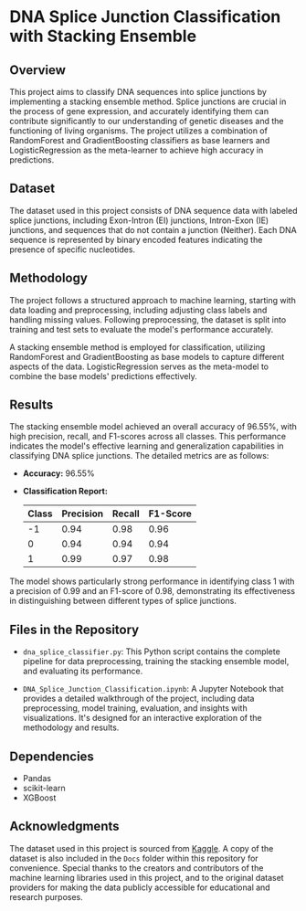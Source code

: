 # DNA Splice Junction Classification with Stacking Ensemble

## Overview
This project aims to classify DNA sequences into splice junctions by implementing a stacking ensemble method. Splice junctions are crucial in the process of gene expression, and accurately identifying them can contribute significantly to our understanding of genetic diseases and the functioning of living organisms. The project utilizes a combination of RandomForest and GradientBoosting classifiers as base learners and LogisticRegression as the meta-learner to achieve high accuracy in predictions.

## Dataset
The dataset used in this project consists of DNA sequence data with labeled splice junctions, including Exon-Intron (EI) junctions, Intron-Exon (IE) junctions, and sequences that do not contain a junction (Neither). Each DNA sequence is represented by binary encoded features indicating the presence of specific nucleotides.

## Methodology
The project follows a structured approach to machine learning, starting with data loading and preprocessing, including adjusting class labels and handling missing values. Following preprocessing, the dataset is split into training and test sets to evaluate the model's performance accurately.

A stacking ensemble method is employed for classification, utilizing RandomForest and GradientBoosting as base models to capture different aspects of the data. LogisticRegression serves as the meta-model to combine the base models' predictions effectively.

## Results
The stacking ensemble model achieved an overall accuracy of 96.55%, with high precision, recall, and F1-scores across all classes. This performance indicates the model's effective learning and generalization capabilities in classifying DNA splice junctions. The detailed metrics are as follows:

- **Accuracy:** 96.55%
  
- **Classification Report:**

  | Class | Precision | Recall | F1-Score |
  |-------|-----------|--------|----------|
  | -1    | 0.94      | 0.98   | 0.96     |
  |  0    | 0.94      | 0.94   | 0.94     |
  |  1    | 0.99      | 0.97   | 0.98     |

The model shows particularly strong performance in identifying class 1 with a precision of 0.99 and an F1-score of 0.98, demonstrating its effectiveness in distinguishing between different types of splice junctions.

## Files in the Repository

- `dna_splice_classifier.py`: This Python script contains the complete pipeline for data preprocessing, training the stacking ensemble model, and evaluating its performance.

- `DNA_Splice_Junction_Classification.ipynb`: A Jupyter Notebook that provides a detailed walkthrough of the project, including data preprocessing, model training, evaluation, and insights with visualizations. It's designed for an interactive exploration of the methodology and results.


## Dependencies
- Pandas
- scikit-learn
- XGBoost

## Acknowledgments
The dataset used in this project is sourced from [Kaggle](https://www.kaggle.com/datasets/muhammetvarl/splicejunction-gene-sequences-dataset/data). A copy of the dataset is also included in the `Docs` folder within this repository for convenience. Special thanks to the creators and contributors of the machine learning libraries used in this project, and to the original dataset providers for making the data publicly accessible for educational and research purposes.

